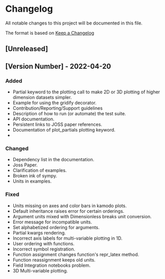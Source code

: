 # Changelog
All notable changes to this project will be documented in this file.

The format is based on [Keep a Changelog](https://keepachangelog.com/en/1.0.0/)

## [Unreleased]

## [Version Number] - 2022-04-20

### Added
- Partial keyword to the plotting call to make 2D or 3D plotting of higher dimension datasets simpler. 
- Example for using the gridify decorator.
- Contribution/Reporting/Support guidelines
- Description of how to run (or automate) the test suite.
- API documentation.
- Persistent links to JOSS paper references.
- Documentation of plot_partials plotting keyword.
- 

### Changed
- Dependency list in the documentation.
- Joss Paper.
- Clarification of examples.
- Broken ink of sympy.
- Units in examples.

### Fixed
- Units missing on axes and color bars in kamodo plots.
- Default inheritance raises error for certain orderings.
- Argument units mixed with Dimensionless breaks unit conversion. 
- Error message for incompatible units.
- Set alphabetized ordering for arguments.
- Partial kwargs rendering.
- Incorrect axis labels for multi-variable plotting in 1D.
- User ordering with functions.
- Incorrect symbol registration.
- Function assignment changes function's repr_latex method.
- Function reassignment keeps old units.
- Field Integration notebooks problem.
- 3D Multi-variable plotting.
